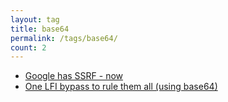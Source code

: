 ```yaml
---
layout: tag
title: base64
permalink: /tags/base64/
count: 2
---
```


- [Google has SSRF - now](https://matan-h.com/google-has-ssrf-now)
- [One LFI bypass to rule them all (using base64)](https://matan-h.com/one-lfi-bypass-to-rule-them-all-using-base64/)

